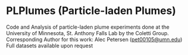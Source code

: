 # PLPlumes (Particle-laden Plumes)
Code and Analysis of particle-laden plume experiments done at the University of Minnesota, St. Anthony Falls Lab by the Coletti Group.  
Corresponding Author for this work: Alec Petersen (pet00105@umn.edu)  
Full datasets available upon request  
